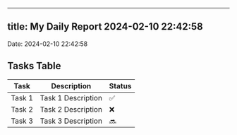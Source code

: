
---
title: My Daily Report 2024-02-10 22:42:58
---

Date: 2024-02-10 22:42:58

## Tasks Table

| Task | Description | Status |
|------|-------------|--------|
| Task 1 | Task 1 Description | ✅ |
| Task 2 | Task 2 Description | ❌ |
| Task 3 | Task 3 Description | 🔜 |
